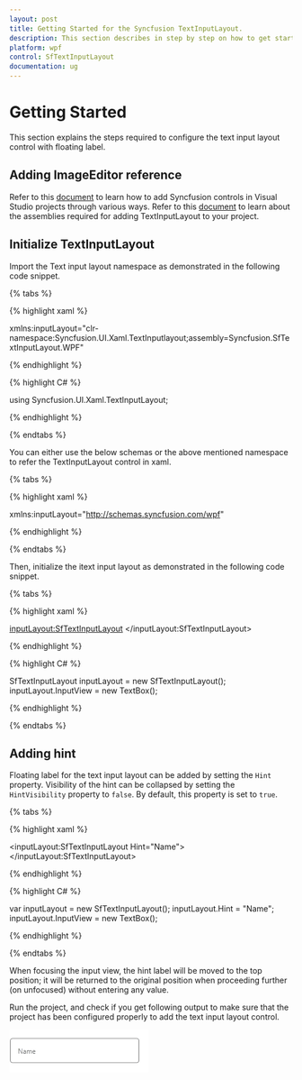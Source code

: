 ```yaml
---
layout: post
title: Getting Started for the Syncfusion TextInputLayout.
description: This section describes in step by step on how to get start with simple application using SfTextInputLayout in WPF in detail.
platform: wpf
control: SfTextInputLayout
documentation: ug
---
```


# Getting Started

This section explains the steps required to configure the text input layout control with floating label.

## Adding ImageEditor reference

Refer to this [document](https://help.syncfusion.com/wpf/add-syncfusion-controls) to learn how to add Syncfusion controls in Visual Studio projects through various ways. Refer to this [document](https://help.syncfusion.com/wpf/control-dependencies) to learn about the assemblies required for adding TextInputLayout to your project.

## Initialize TextInputLayout

Import the Text input layout namespace as demonstrated in the following code snippet.

{% tabs %} 

{% highlight xaml %} 

xmlns:inputLayout="clr-namespace:Syncfusion.UI.Xaml.TextInputlayout;assembly=Syncfusion.SfTextInputLayout.WPF"

{% endhighlight %}

{% highlight C# %} 

using Syncfusion.UI.Xaml.TextInputLayout;

{% endhighlight %}

{% endtabs %} 

You can either use the below schemas or the above mentioned namespace to refer the TextInputLayout control in xaml.

{% tabs %} 

{% highlight xaml %} 

xmlns:inputLayout="http://schemas.syncfusion.com/wpf"

{% endhighlight %}

{% endtabs %} 

Then, initialize the itext input layout as demonstrated in the following code snippet.

{% tabs %} 

{% highlight xaml %} 

 <inputLayout:SfTextInputLayout>
 <TextBox/>
 </inputLayout:SfTextInputLayout>

{% endhighlight %}

{% highlight C# %} 

 SfTextInputLayout inputLayout = new SfTextInputLayout();
 inputLayout.InputView = new TextBox();

{% endhighlight %}

{% endtabs %} 

## Adding hint

Floating label for the text input layout can be added by setting the `Hint` property. Visibility of the hint can be collapsed by setting the `HintVisibility` property to `false`. By default, this property is set to `true`.

{% tabs %} 

{% highlight xaml %} 

<inputLayout:SfTextInputLayout
   Hint="Name">
   <TextBox />
</inputLayout:SfTextInputLayout>  

{% endhighlight %}

{% highlight C# %} 

var inputLayout = new SfTextInputLayout();
inputLayout.Hint = "Name"; 
inputLayout.InputView = new TextBox(); 

{% endhighlight %}

{% endtabs %}

When focusing the input view, the hint label will be moved to the top position; it will be returned to the original position when proceeding further (on unfocused) without entering any value.

Run the project, and check if you get following output to make sure that the project has been configured properly to add the text input layout control.

![Adding hint](Images/hintlabel.gif)

